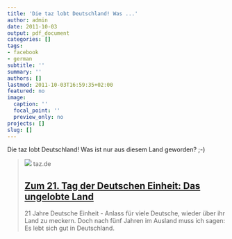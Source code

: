 ```yaml
---
title: 'Die taz lobt Deutschland! Was ...'
author: admin
date: 2011-10-03
output: pdf_document
categories: []
tags:
- facebook
- german
subtitle: ''
summary: ''
authors: []
lastmod: 2011-10-03T16:59:35+02:00
featured: no
image:
  caption: ''
  focal_point: ''
  preview_only: no
projects: []
slug: []
---
```

Die taz lobt Deutschland! Was ist nur aus diesem Land geworden? ;-)
> [![](https://taz.de/picture/247716/948/tor_02.jpg)](http://www.taz.de/!79098/)
> taz.de
> ## [Zum 21. Tag der Deutschen Einheit: Das ungelobte Land](http://www.taz.de/!79098/)
>
>21 Jahre Deutsche Einheit - Anlass für viele Deutsche, wieder über ihr Land zu meckern. Doch nach fünf Jahren im Ausland muss ich sagen: Es lebt sich gut in Deutschland.

